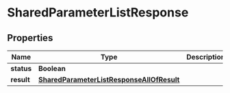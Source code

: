 

# SharedParameterListResponse


## Properties

| Name | Type | Description | Notes |
|------------ | ------------- | ------------- | -------------|
|**status** | **Boolean** |  |  [optional] |
|**result** | [**SharedParameterListResponseAllOfResult**](SharedParameterListResponseAllOfResult.md) |  |  [optional] |



